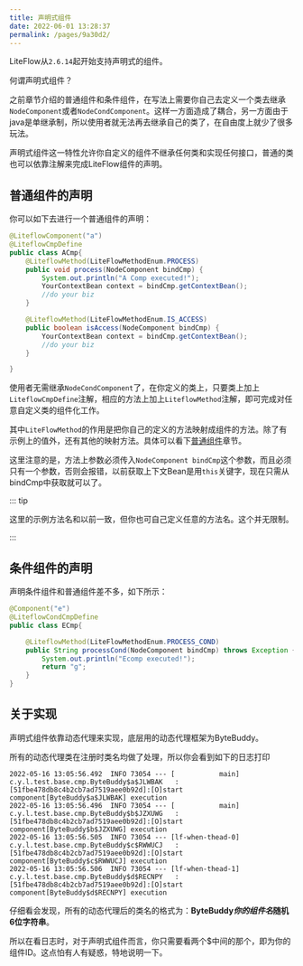 ```yaml
---
title: 声明式组件
date: 2022-06-01 13:28:37
permalink: /pages/9a30d2/
---
```


LiteFlow从`2.6.14`起开始支持声明式的组件。

何谓声明式组件？

之前章节介绍的普通组件和条件组件，在写法上需要你自己去定义一个类去继承`NodeComponent`或者`NodeCondComponent`。这样一方面造成了耦合，另一方面由于java是单继承制，所以使用者就无法再去继承自己的类了，在自由度上就少了很多玩法。

声明式组件这一特性允许你自定义的组件不继承任何类和实现任何接口，普通的类也可以依靠注解来完成LiteFlow组件的声明。



## 普通组件的声明

你可以如下去进行一个普通组件的声明：

```java
@LiteflowComponent("a")
@LiteflowCmpDefine
public class ACmp{
    @LiteflowMethod(LiteFlowMethodEnum.PROCESS)
    public void process(NodeComponent bindCmp) {
        System.out.println("A Comp executed!");
        YourContextBean context = bindCmp.getContextBean();
      	//do your biz
    }

    @LiteflowMethod(LiteFlowMethodEnum.IS_ACCESS)
    public boolean isAccess(NodeComponent bindCmp) {
        YourContextBean context = bindCmp.getContextBean();
      	//do your biz
    }

}
```



使用者无需继承`NodeCondComponent`了，在你定义的类上，只要类上加上`LiteflowCmpDefine`注解，相应的方法上加上`LiteflowMethod`注解，即可完成对任意自定义类的组件化工作。

其中`LiteFlowMethod`的作用是把你自己的定义的方法映射成组件的方法。除了有示例上的值外，还有其他的映射方法。具体可以看下[普通组件](/pages/aab3f7/)章节。

这里注意的是，方法上参数必须传入`NodeComponent bindCmp`这个参数，而且必须只有一个参数，否则会报错，以前获取上下文Bean是用`this`关键字，现在只需从bindCmp中获取就可以了。

::: tip

这里的示例方法名和以前一致，但你也可自己定义任意的方法名。这个并无限制。

:::

## 条件组件的声明

声明条件组件和普通组件差不多，如下所示：

```java
@Component("e")
@LiteflowCondCmpDefine
public class ECmp{

    @LiteflowMethod(LiteFlowMethodEnum.PROCESS_COND)
    public String processCond(NodeComponent bindCmp) throws Exception {
        System.out.println("Ecomp executed!");
        return "g";
    }
}
```



## 关于实现

声明式组件依靠动态代理来实现，底层用的动态代理框架为ByteBuddy。

所有的动态代理类在注册时类名均做了处理，所以你会看到如下的日志打印

```
2022-05-16 13:05:56.492  INFO 73054 --- [           main] c.y.l.test.base.cmp.ByteBuddy$a$JLWBAK   : [51fbe478db8c4b2cb7ad7519aee0b92d]:[O]start component[ByteBuddy$a$JLWBAK] execution
2022-05-16 13:05:56.496  INFO 73054 --- [           main] c.y.l.test.base.cmp.ByteBuddy$b$JZXUWG   : [51fbe478db8c4b2cb7ad7519aee0b92d]:[O]start component[ByteBuddy$b$JZXUWG] execution
2022-05-16 13:05:56.505  INFO 73054 --- [lf-when-thead-0] c.y.l.test.base.cmp.ByteBuddy$c$RWWUCJ   : [51fbe478db8c4b2cb7ad7519aee0b92d]:[O]start component[ByteBuddy$c$RWWUCJ] execution
2022-05-16 13:05:56.506  INFO 73054 --- [lf-when-thead-1] c.y.l.test.base.cmp.ByteBuddy$d$RECNPY   : [51fbe478db8c4b2cb7ad7519aee0b92d]:[O]start component[ByteBuddy$d$RECNPY] execution
```



仔细看会发现，所有的动态代理后的类名的格式为：**ByteBuddy$你的组件名$随机6位字符串**。

所以在看日志时，对于声明式组件而言，你只需要看两个$中间的那个，即为你的组件ID。这点怕有人有疑惑，特地说明一下。